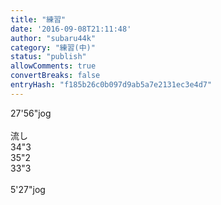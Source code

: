 ```yaml
---
title: "練習"
date: '2016-09-08T21:11:48'
author: "subaru44k"
category: "練習(中)"
status: "publish"
allowComments: true
convertBreaks: false
entryHash: "f185b26c0b097d9ab5a7e2131ec3e4d7"
---
```

27&#39;56"jog<br>
<br>
流し<br>
34"3<br>
35"2<br>
33"3<br>
<br>
5&#39;27"jog
